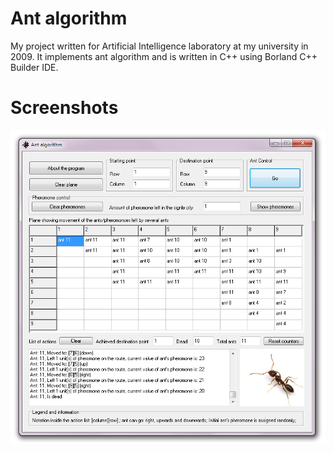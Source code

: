 Ant algorithm
===============

My project written for Artificial Intelligence laboratory at my university in 2009.
It implements ant algorithm and is written in C++ using Borland C++ Builder IDE.

Screenshots
===============

![Screenshot](screenshot.png "Screenshot")